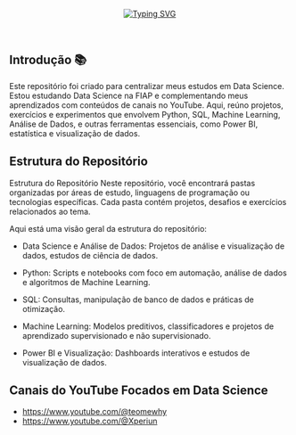  <div align="center">
  
[![Typing SVG](https://readme-typing-svg.demolab.com?font=JetBrains+Mono&weight=700&size=30&letterSpacing=.2rem&pause=1000&color=ED145B&width=500&lines=-+Data+Science+%F0%9F%93%8A)](https://git.io/typing-svg)
 </div><br>

## Introdução 📚
<div align="left">
  <p>
Este repositório foi criado para centralizar meus estudos em Data Science. 
Estou estudando Data Science na FIAP e complementando meus aprendizados com conteúdos de canais no YouTube. 
Aqui, reúno projetos, exercícios e experimentos que envolvem Python, SQL, Machine Learning, Análise de Dados,
e outras ferramentas essenciais, como Power BI, estatística e visualização de dados.
  </p>
</div>

## Estrutura do Repositório
Estrutura do Repositório
Neste repositório, você encontrará pastas organizadas por áreas de estudo, linguagens de programação ou tecnologias específicas. Cada pasta contém projetos, desafios e exercícios relacionados ao tema.

Aqui está uma visão geral da estrutura do repositório:

 - Data Science e Análise de Dados: Projetos de análise e visualização de dados, estudos de ciência de dados.

- Python: Scripts e notebooks com foco em automação, análise de dados e algoritmos de Machine Learning.

- SQL: Consultas, manipulação de banco de dados e práticas de otimização.

- Machine Learning: Modelos preditivos, classificadores e projetos de aprendizado supervisionado e não supervisionado.

- Power BI e Visualização: Dashboards interativos e estudos de visualização de dados.

## Canais do YouTube Focados em Data Science
- https://www.youtube.com/@teomewhy
- https://www.youtube.com/@Xperiun

